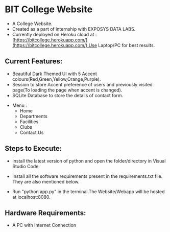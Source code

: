 # BIT College Website

- A College Website.
- Created as a part of internship with EXPOSYS DATA LABS.
- Currently deployed on Heroku cloud at : [https://bitcollege.herokuapp.com/](https://bitcollege.herokuapp.com/).Use Laptop/PC for best results.

## Current Features:

- Beautiful Dark Themed UI with 5 Accent colours(Red,Green,Yellow,Orange,Purple).
- Session to store Accent preference of users and previously visited page(To loading the page when accent is changed).
- SQLite Database to store the details of contact form.

* Menu :
  - Home
  - Departments
  - Facilities
  - Clubs
  - Contact Us

## Steps to Execute:

- Install the latest version of python and open the folder/directory in Visual Studio Code.

- Install all the software requirements present in the requirements.txt file. They are also mentioned below.

- Run "python app.py" in the terminal.The Website/Webapp will be hosted at localhost:8080.

## Hardware Requirements:

- A PC with Internet Connection
